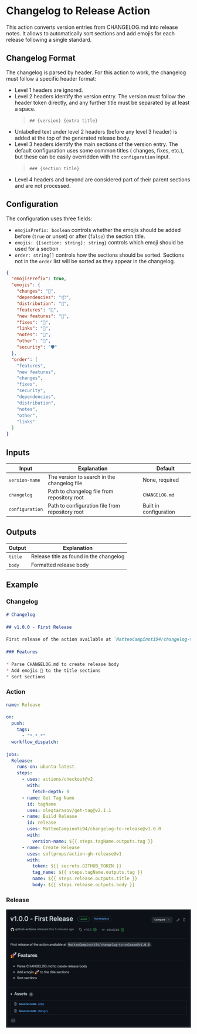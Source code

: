 # Changelog to Release Action

This action converts version entries from CHANGELOG.md into release notes. It allows to automatically sort sections and
add emojis for each release following a single standard.

## Changelog Format

The changelog is parsed by header. For this action to work, the changelog must follow a specific header format:

* Level 1 headers are ignored.
* Level 2 headers identify the version entry. The version must follow the header token directly, and any further title
  must be separated by at least a space.<br/>
  > `## {version} {extra title}`
* Unlabelled text under level 2 headers (before any level 3 header) is added at the top of the generated release body.
* Level 3 headers identify the main sections of the version entry. The default configuration uses some common titles (
  changes, fixes, etc.), but these can be easily overridden with the `configuration` input.<br/>
  > `### {section title}`
* Level 4 headers and beyond are considered part of their parent sections and are not processed.

## Configuration

The configuration uses three fields:

* `emojisPrefix: boolean` controls whether the emojis should be added before (`true` or unset) or after (`false`) the
  section title.
* `emojis: {[section: string]: string}` controls which emoji should be used for a section
* `order: string[]` controls how the sections should be sorted. Sections not in the `order` list will be sorted as they
  appear in the changelog.

```json
{
  "emojisPrefix": true,
  "emojis": {
    "changes": "🚀",
    "dependencies": "📦",
    "distribution": "🚚",
    "features": "🚀",
    "new features": "🚀",
    "fixes": "🔧",
    "links": "🔗",
    "notes": "📝",
    "other": "💬",
    "security": "🛡"
  },
  "order": [
    "features",
    "new features",
    "changes",
    "fixes",
    "security",
    "dependencies",
    "distribution",
    "notes",
    "other",
    "links"
  ]
}
```

## Inputs

| Input           | Explanation                                     | Default                |
|-----------------|-------------------------------------------------|------------------------|
| `version-name`  | The version to search in the changelog file     | None, required         |
| `changelog`     | Path to changelog file from repository root     | `CHANGELOG.md`         |
| `configuration` | Path to configuration file from repository root | Built in configuration |

## Outputs

| Output  | Explanation                             |
|---------|-----------------------------------------|
| `title` | Release title as found in the changelog |
| `body`  | Formatted release body                  |

## Example

### Changelog

```markdown
# Changelog

## v1.0.0 - First Release

First release of the action available at `MatteoCampinoti94/changelog-to-release@v1.0.0`.

### Features

* Parse CHANGELOG.md to create release body
* Add emojis 🚀 to the title sections
* Sort sections
```

### Action

```yaml
name: Release

on:
  push:
    tags:
      - "*.*.*"
  workflow_dispatch:

jobs:
  Release:
    runs-on: ubuntu-latest
    steps:
      - uses: actions/checkout@v2
        with:
          fetch-depth: 0
      - name: Get Tag Name
        id: tagName
        uses: olegtarasov/get-tag@v2.1.1
      - name: Build Release
        id: release
        uses: MatteoCampinoti94/changelog-to-release@v1.0.0
        with:
          version-name: ${{ steps.tagName.outputs.tag }}
      - name: Create Release
        uses: softprops/action-gh-release@v1
        with:
          token: ${{ secrets.GITHUB_TOKEN }}
          tag_name: ${{ steps.tagName.outputs.tag }}
          name: ${{ steps.release.outputs.title }}
          body: ${{ steps.release.outputs.body }}
```

### Release

![](docs/example-release.png)
